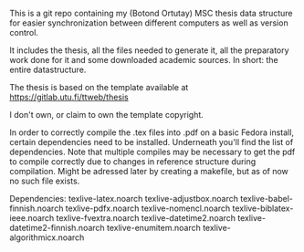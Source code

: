 This is a git repo containing my (Botond Ortutay) MSC thesis data structure for easier synchronization between different computers as well as version control.

It includes the thesis, all the files needed to generate it, all the preparatory work done for it and some downloaded academic sources. In short: the entire datastructure.

The thesis is based on the template available at https://gitlab.utu.fi/ttweb/thesis

I don't own, or claim to own the template copyright.

In order to correctly compile the .tex files into .pdf on a basic Fedora install, certain dependencies need to be installed. Underneath you'll find the list of dependencies. Note that multiple compiles may be necessary to get the pdf to compile correctly due to changes in reference structure during compilation. Might be adressed later by creating a makefile, but as of now no such file exists.

Dependencies: texlive-latex.noarch texlive-adjustbox.noarch texlive-babel-finnish.noarch texlive-pdfx.noarch texlive-nomencl.noarch texlive-biblatex-ieee.noarch texlive-fvextra.noarch texlive-datetime2.noarch texlive-datetime2-finnish.noarch texlive-enumitem.noarch texlive-algorithmicx.noarch
